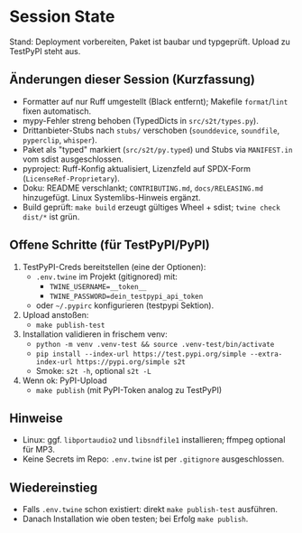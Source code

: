 # Session State

Stand: Deployment vorbereiten, Paket ist baubar und typgeprüft. Upload zu TestPyPI steht aus.

## Änderungen dieser Session (Kurzfassung)
- Formatter auf nur Ruff umgestellt (Black entfernt); Makefile `format`/`lint` fixen automatisch.
- mypy-Fehler streng behoben (TypedDicts in `src/s2t/types.py`).
- Drittanbieter-Stubs nach `stubs/` verschoben (`sounddevice`, `soundfile`, `pyperclip`, `whisper`).
- Paket als "typed" markiert (`src/s2t/py.typed`) und Stubs via `MANIFEST.in` vom sdist ausgeschlossen.
- pyproject: Ruff-Konfig aktualisiert, Lizenzfeld auf SPDX-Form (`LicenseRef-Proprietary`).
- Doku: README verschlankt; `CONTRIBUTING.md`, `docs/RELEASING.md` hinzugefügt. Linux Systemlibs-Hinweis ergänzt.
- Build geprüft: `make build` erzeugt gültiges Wheel + sdist; `twine check dist/*` ist grün.

## Offene Schritte (für TestPyPI/PyPI)
1) TestPyPI-Creds bereitstellen (eine der Optionen):
   - `.env.twine` im Projekt (gitignored) mit:
     - `TWINE_USERNAME=__token__`
     - `TWINE_PASSWORD=dein_testpypi_api_token`
   - oder `~/.pypirc` konfigurieren (testpypi Sektion).
2) Upload anstoßen:
   - `make publish-test`
3) Installation validieren in frischem venv:
   - `python -m venv .venv-test && source .venv-test/bin/activate`
   - `pip install --index-url https://test.pypi.org/simple --extra-index-url https://pypi.org/simple s2t`
   - Smoke: `s2t -h`, optional `s2t -L`
4) Wenn ok: PyPI-Upload
   - `make publish` (mit PyPI-Token analog zu TestPyPI)

## Hinweise
- Linux: ggf. `libportaudio2` und `libsndfile1` installieren; ffmpeg optional für MP3.
- Keine Secrets im Repo: `.env.twine` ist per `.gitignore` ausgeschlossen.

## Wiedereinstieg
- Falls `.env.twine` schon existiert: direkt `make publish-test` ausführen.
- Danach Installation wie oben testen; bei Erfolg `make publish`.
